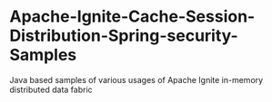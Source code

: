 # Apache-Ignite-Cache-Session-Distribution-Spring-security-Samples
Java based samples of various usages of Apache Ignite in-memory distributed data fabric
